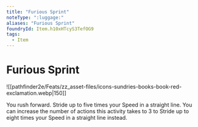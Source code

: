 ```yaml
---
title: "Furious Sprint"
noteType: ":luggage:"
aliases: "Furious Sprint"
foundryId: Item.h10xHTcyS3TefOG9
tags:
  - Item
---
```


# Furious Sprint
![[pathfinder2e/Feats/zz_asset-files/icons-sundries-books-book-red-exclamation.webp|150]]

You rush forward. Stride up to five times your Speed in a straight line. You can increase the number of actions this activity takes to 3 to Stride up to eight times your Speed in a straight line instead.
